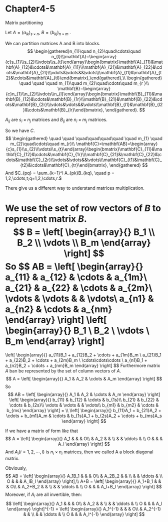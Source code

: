 # Chapter4-5

Matrix partitioning

Let $A = (a_{ik})_{s \times n}, \ B = (b_{kj})_{n \times m}$ .

We can partition matrices A and B into blocks.
$$
\begin{gathered}n_{1}\quad n_{2}\quad\cdots\quad n_{l}\\\mathbf{A}=\begin{array}{c}s_{1}\\s_{2}\\\vdots\\s_{t}\end{array}\begin{bmatrix}\mathbf{A}_{11}&\mathbf{A}_{12}&\cdots&\mathbf{A}_{11}\\\mathbf{A}_{21}&\mathbf{A}_{22}&\cdots&\mathbf{A}_{2l}\\\vdots&\vdots&&\vdots\\\mathbf{A}_{t1}&\mathbf{A}_{t2}&\cdots&\mathbf{A}_{tl}\end{bmatrix},\end{gathered},\\
\begin{gathered}
\quad \quad \quad m_{1}\quad m_{2}\quad\cdots\quad m_{r
}\\
\mathbf{B}=\begin{array}{c}n_{1}\\n_{2}\\\vdots\\n_{l}\end{array}\begin{bmatrix}\mathbf{B}_{11}&\mathbf{B}_{12}&\cdots&\mathbf{B}_{1r}\\\mathbf{B}_{21}&\mathbf{B}_{22}&\cdots&\mathbf{B}_{2r}\\\vdots&\vdots&&\vdots\\\mathbf{B}_{l1}&\mathbf{B}_{l2}&\cdots&\mathbf{B}_{lr}\end{bmatrix},
\end{gathered}.
$$

$A_{ij}$ are $s_i \times n_j$ matrices and $B_{ij}$ are $n_i \times m_j$ matrices.

So we have $C$.
$$
\begin{gathered}
\quad \quad \quad\quad\quad\quad \quad m_{1} \quad m_{2}\quad\cdots\quad m_{r}\\
\mathbf{C}=\mathbf{AB}=\begin{array}{c}s_{1}\\s_{2}\\\vdots\\s_{t}\end{array}\begin{bmatrix}\mathbf{C}_{11}&\mathbf{C}_{12}&\cdots&\mathbf{C}_{1r}\\\mathbf{C}_{21}&\mathbf{C}_{22}&\cdots&\mathbf{C}_{2r}\\\vdots&\vdots&&\vdots\\\mathbf{C}_{t1}&\mathbf{C}_{t2}&\cdots&\mathbf{C}_{tr}\end{bmatrix},
\end{gathered}
$$
And $C_{pq} = \sum_{k=1}^l A_{pk}B_{kq}, \quad p = 1,2,\cdots,t;q=1,2,\cdots,r.$

There give us a different way to understand matrices multiplication.

We use the set of row vectors of $B$  to represent matrix $B$.
$$
B = \left[ \begin{array}{} 
B_1 \\
B_2 \\
\vdots \\
B_m
\end{array}   \right]
$$
So
$$
AB = \left[ \begin{array}{} 
a_{11} & a_{12} & \cdots & a_{1m}\\
a_{21} & a_{22} & \cdots & a_{2m}\\
\vdots & \vdots & & \vdots\\
a_{n1} & a_{n2} & \cdots & a_{nm}
\end{array}   \right]
\left[ \begin{array}{} 
B_1 \\
B_2 \\
\vdots \\
B_m
\end{array}   \right]
=
\left[ \begin{array}{} 
a_{11}B_1 + a_{12}B_2 + \cdots + a_{1m}B_m \\
a_{21}B_1 + a_{22}B_2 + \cdots + a_{2m}B_m \\
\cdots\cdots\cdots \\
a_{n1}B_1 + a_{n2}B_2 + \cdots + a_{nm}B_m
\end{array}   \right]
$$
Furthermore matrix $A$ ban be represented by the set of column vectors of $A$.
$$
A = \left[ \begin{array}{} A_1 & A_2 & \cdots & A_m \end{array}   \right]
$$
So
$$
AB = \left[ \begin{array}{} A_1 & A_2 & \cdots & A_m \end{array}   \right]
\left[ \begin{array}{} 
b_{11} & b_{12} & \cdots & b_{1s}\\
b_{21} & b_{22} & \cdots & b_{2s}\\
\vdots & \vdots & & \vdots\\
b_{m1} & b_{m2} & \cdots & b_{ms}
\end{array}   \right]
= \\
\left[ \begin{array}{} 
b_{11}A_1 + b_{21}A_2 + \cdots + b_{m1}A_m &
\cdots &
b_{1s}A_1 + b_{2s}A_2 + \cdots + b_{ms}A_s
\end{array}   \right]
$$

If we have a matrix of form like that
$$
A = \left[ \begin{array}{} 
A_1 & & & O\\
& A_2 & & \\
& & \ddots & \\
 O & & & A_l
\end{array} \right]
$$
And $A_i(i=1,2,\cdots,l)$ is $n_i \times n_i$ matrices, then we called A a block diagonal matrix.

Obviously,
$$
AB = \left[ \begin{array}{} 
A_1B_1 & & & O\\
& A_2B_2 & & \\
& & \ddots & \\
 O & & & A_lB_l
\end{array} \right],\\
A+B = \left[ \begin{array}{} 
A_1+B_1 & & & O\\
& A_2+B_2 & & \\
& & \ddots & \\
 O & & & A_l+B_l
\end{array} \right]
$$
Moreover, if $A_i$ are all invertible, then:
$$
\left[ \begin{array}{} 
A_1 & & & O\\
& A_2 & & \\
& & \ddots & \\
 O & & & A_l
\end{array} \right]^{-1} = \left[ \begin{array}{} 
A_1^{-1} & & & O\\
& A_2^{-1} & & \\
& & \ddots & \\
 O & & & A_l^{-1}
\end{array} \right]
$$
